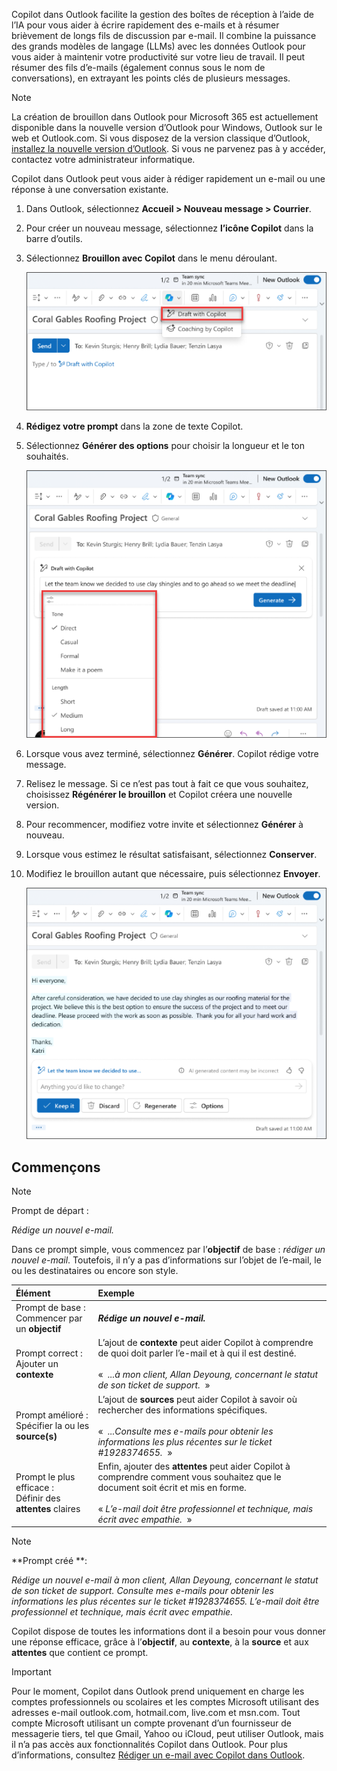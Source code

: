 Copilot dans Outlook facilite la gestion des boîtes de réception à l’aide de l’IA pour vous aider à écrire rapidement des e-mails et à résumer brièvement de longs fils de discussion par e-mail. Il combine la puissance des grands modèles de langage (LLMs) avec les données Outlook pour vous aider à maintenir votre productivité sur votre lieu de travail. Il peut résumer des fils d’e-mails (également connus sous le nom de conversations), en extrayant les points clés de plusieurs messages.

> [!NOTE]
> La création de brouillon dans Outlook pour Microsoft 365 est actuellement disponible dans la nouvelle version d’Outlook pour Windows, Outlook sur le web et Outlook.com. Si vous disposez de la version classique d’Outlook, [installez la nouvelle version d’Outlook](https://support.microsoft.com/office/start-using-new-outlook-for-windows-4395454d-cb2f-4c16-bb24-fa4bb36650ae). Si vous ne parvenez pas à y accéder, contactez votre administrateur informatique.

Copilot dans Outlook peut vous aider à rédiger rapidement un e-mail ou une réponse à une conversation existante.

1. Dans Outlook, sélectionnez **Accueil > Nouveau message > Courrier**.

1. Pour créer un nouveau message, sélectionnez **l’icône Copilot** dans la barre d’outils.

1. Sélectionnez **Brouillon avec Copilot** dans le menu déroulant.

    ![Capture d’écran de l’icône Copilot dans la barre d’outils Outlook.](../media/copilot-toolbar-outlook.png)

1. **Rédigez votre prompt** dans la zone de texte Copilot.

1. Sélectionnez **Générer des options** pour choisir la longueur et le ton souhaités.

    ![Capture d’écran des options disponibles pour personnaliser votre brouillon dans Copilot pour Outlook.](../media/copilot-generate-options-outlook.png)

1. Lorsque vous avez terminé, sélectionnez **Générer**. Copilot rédige votre message.

1. Relisez le message. Si ce n’est pas tout à fait ce que vous souhaitez, choisissez **Régénérer le brouillon** et Copilot créera une nouvelle version.

1. Pour recommencer, modifiez votre invite et sélectionnez **Générer** à nouveau.

1. Lorsque vous estimez le résultat satisfaisant, sélectionnez **Conserver**.

1. Modifiez le brouillon autant que nécessaire, puis sélectionnez **Envoyer**.

    ![Capture d’écran d’un brouillon d’e-mail généré avec Copilot dans Outlook.](../media/copilot-draft-results-outlook.png)

## Commençons

> [!NOTE]
> Prompt de départ :
>
> _Rédige un nouvel e-mail._

Dans ce prompt simple, vous commencez par l’**objectif** de base : _rédiger un nouvel e-mail_. Toutefois, il n’y a pas d’informations sur l’objet de l’e-mail, le ou les destinataires ou encore son style.

| Élément | Exemple |
| :------ | :------- |
| Prompt de base : <br>Commencer par un **objectif** | **_Rédige un nouvel e-mail._** |
| Prompt correct : <br>Ajouter un **contexte** | L’ajout de **contexte** peut aider Copilot à comprendre de quoi doit parler l’e-mail et à qui il est destiné.<br><br>«  _...à mon client, Allan Deyoung, concernant le statut de son ticket de support._  » |
| Prompt amélioré : <br>Spécifier la ou les **source(s)** | L’ajout de **sources** peut aider Copilot à savoir où rechercher des informations spécifiques.<br><br>«  _...Consulte mes e-mails pour obtenir les informations les plus récentes sur le ticket #1928374655._  » |
| Prompt le plus efficace : <br>Définir des **attentes** claires | Enfin, ajouter des **attentes** peut aider Copilot à comprendre comment vous souhaitez que le document soit écrit et mis en forme.<br><br>« _L’e-mail doit être professionnel et technique, mais écrit avec empathie._  » |

> [!NOTE]
> **Prompt créé **:
>
> _Rédige un nouvel e-mail à mon client, Allan Deyoung, concernant le statut de son ticket de support. Consulte mes e-mails pour obtenir les informations les plus récentes sur le ticket #1928374655. L’e-mail doit être professionnel et technique, mais écrit avec empathie._

Copilot dispose de toutes les informations dont il a besoin pour vous donner une réponse efficace, grâce à l’**objectif**, au **contexte**, à la **source** et aux **attentes** que contient ce prompt. 

> [!IMPORTANT]
> Pour le moment, Copilot dans Outlook prend uniquement en charge les comptes professionnels ou scolaires et les comptes Microsoft utilisant des adresses e-mail outlook.com, hotmail.com, live.com et msn.com. Tout compte Microsoft utilisant un compte provenant d’un fournisseur de messagerie tiers, tel que Gmail, Yahoo ou iCloud, peut utiliser Outlook, mais il n’a pas accès aux fonctionnalités Copilot dans Outlook. Pour plus d’informations, consultez [Rédiger un e-mail avec Copilot dans Outlook](https://support.microsoft.com/office/draft-an-email-message-with-copilot-in-outlook-3eb1d053-89b8-491c-8a6e-746015238d9b).